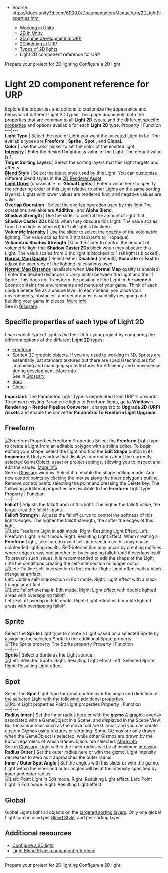 * Source: https://docs.unity3d.com/6000.0/Documentation/Manual/urp/2DLightProperties.html

  * [Working in Unity](https://docs.unity3d.com/6000.0/Documentation/Manual/working-in-unity.html)
  * [2D in Unity](https://docs.unity3d.com/6000.0/Documentation/Manual/Unity2D.html)
  * [2D game development in URP](https://docs.unity3d.com/6000.0/Documentation/Manual/2d-urp-landing.html)
  * [2D lighting in URP](https://docs.unity3d.com/6000.0/Documentation/Manual/urp/2d-index.html)
  * [Types of 2D lights](https://docs.unity3d.com/6000.0/Documentation/Manual/urp/LightTypes.html)
  * Light 2D component reference for URP


[](https://docs.unity3d.com/6000.0/Documentation/Manual/urp/create-light-2d.html)
Prepare your project for 2D lighting
[](https://docs.unity3d.com/6000.0/Documentation/Manual/urp/2d-light-properties-explained.html)
Configure a 2D light
# Light 2D component reference for URP
Explore the properties and options to customize the appearance and behavior of different Light 2D types. This page documents both the properties that are common to all **Light 2D** types, and the different [specific properties](https://docs.unity3d.com/6000.0/Documentation/Manual/urp/2DLightProperties.html#type-specific) and options available for each **Light 2D** type. 
Property | Function  
---|---  
**Light Type** | Select the type of Light you want the selected Light to be. The available types are **Freeform** , **Sprite** , **Spot** , and **Global**.  
**Color** | Use the color picker to set the color of the emitted light.  
**[Intensity](https://docs.unity3d.com/6000.0/Documentation/Manual/urp/2d-light-properties-explained.html#intensity)** | Enter the desired brightness value of the Light. The default value is 1.  
**Target Sorting Layers** | Select the sorting layers that this Light targets and affects.  
**[Blend Style](https://docs.unity3d.com/6000.0/Documentation/Manual/urp/LightBlendStyles.html)** | Select the blend style used by this Light. You can customize different blend styles in the [2D Renderer Asset](https://docs.unity3d.com/6000.0/Documentation/Manual/urp/2DRendererData-overview.html).  
**[Light Order](https://docs.unity3d.com/6000.0/Documentation/Manual/urp/2d-light-properties-explained.html#light-order)** (unavailable for **Global Lights**) | Enter a value here to specify the rendering order of this Light relative to other Lights on the same sorting layer(s). Lights with lower values are rendered first, and negative values are valid.  
**[Overlap Operation](https://docs.unity3d.com/6000.0/Documentation/Manual/urp/2d-light-properties-explained.html#overlap-operation)** | Select the overlap operation used by this light The operations available are **Additive** , and **Alpha Blend**.  
**Shadow Strength** | Use the slider to control the amount of light that **Shadow Caster 2Ds** block when they obscure this Light. The value scales from 0 (no light is blocked) to 1 (all light is blocked).  
**Volumtric Intensity** | Use the slider to select the opacity of the volumetric lighting. The value scales from 0 (transparent) to 1 (opaque).  
**Volumetric Shadow Strength** | Use the slider to control the amount of volumetric light that **Shadow Caster 2Ds** block when they obscure this Light. The value scales from 0 (no light is blocked) to 1 (all light is blocked).  
**[Normal Map Quality](https://docs.unity3d.com/6000.0/Documentation/Manual/urp/2d-light-properties-explained.html#quality)** | Select either **Disabled** (default), **Accurate** or **Fast** to adjust the accuracy of the lighting calculations used.  
**[Normal Map Distance](https://docs.unity3d.com/6000.0/Documentation/Manual/urp/2d-light-properties-explained.html#distance)** (available when **Use Normal Map** quality is enabled) | Enter the desired distance (in Unity units) between the Light and the lit Sprite. This does not Transform the position of the Light in the **scene** A Scene contains the environments and menus of your game. Think of each unique Scene file as a unique level. In each Scene, you place your environments, obstacles, and decorations, essentially designing and building your game in pieces. [More info](https://docs.unity3d.com/6000.0/Documentation/Manual/CreatingScenes.html)  
See in [Glossary](https://docs.unity3d.com/6000.0/Documentation/Manual/Glossary.html#Scene).  
## Specific properties of each type of Light 2D 
Learn which type of light is the best fit for your project by comparing the different options of the different **Light 2D** types:
  * [Freeform](https://docs.unity3d.com/6000.0/Documentation/Manual/urp/2DLightProperties.html#freeform)
  * [Sprite](https://docs.unity3d.com/6000.0/Documentation/Manual/urp/2DLightProperties.html#sprite)A 2D graphic objects. If you are used to working in 3D, Sprites are essentially just standard textures but there are special techniques for combining and managing sprite textures for efficiency and convenience during development. [More info](https://docs.unity3d.com/6000.0/Documentation/Manual/sprite/sprite-landing.html)  
See in [Glossary](https://docs.unity3d.com/6000.0/Documentation/Manual/Glossary.html#Sprite)
  * [Spot](https://docs.unity3d.com/6000.0/Documentation/Manual/urp/2DLightProperties.html#spot)
  * [Global](https://docs.unity3d.com/6000.0/Documentation/Manual/urp/2DLightProperties.html#global)


**Important:** The Parametric Light Type is deprecated from URP 11 onwards. To convert existing Parametric lights to Freeform lights, go to **Window** > **Rendering** > **Render Pipeline Converter** , change tab to **Upgrade 2D (URP) Assets** and enable the converter **Parametric To Freeform Light Upgrade**.
## Freeform 
![Freeform Properties](https://docs.unity3d.com/6000.0/Documentation/uploads/urp/2D/LightType_Freeform.png) Freeform Properties
Select the **Freeform** Light type to create a Light from an editable polygon with a spline editor. To begin editing your shape, select the Light and find the **Edit Shape** button in its **Inspector** A Unity window that displays information about the currently selected GameObject, asset or project settings, allowing you to inspect and edit the values. [More info](https://docs.unity3d.com/6000.0/Documentation/Manual/UsingTheInspector.html)  
See in [Glossary](https://docs.unity3d.com/6000.0/Documentation/Manual/Glossary.html#Inspector) window. Select it to enable the shape editing mode.
Add new control points by clicking the mouse along the inner polygon’s outline. Remove control points selecting the point and pressing the Delete key.
The following additional properties are available to the **Freeform** Light type.
Property | Function  
---|---  
**Falloff** | Adjusts the falloff area of this light. The higher the falloff value, the larger area the falloff spans.  
**Falloff Strength** | Adjusts the falloff curve to control the softness of this light’s edges. The higher the falloff strength, the softer the edges of this light.  
![Left: Freeform Light in edit mode. Right: Resulting Light Effect.](https://docs.unity3d.com/6000.0/Documentation/uploads/urp/2D/free-form-light-in-edit-and-resulting.png) Left: Freeform Light in edit mode. Right: Resulting Light Effect.
When creating a **Freeform** Light, take care to avoid self-intersection as this may cause unintended lighting results. Self-intersection may occur by creating outlines where edges cross one another, or by enlarging falloff until it overlaps itself. To prevent such issues, it is recommended to edit the shape of the Light until the conditions creating the self-intersection no longer occur.
![Left: Outline self-intersection in Edit mode. Right: Light effect with a black triangular artifact.](https://docs.unity3d.com/6000.0/Documentation/uploads/urp/2D/2D_FreeformOutlineIntersection-and-effect.png) Left: Outline self-intersection in Edit mode. Right: Light effect with a black triangular artifact. ![Left: Falloff overlap in Edit mode. Right: Light effect with double lighted areas with overlapping falloff.](https://docs.unity3d.com/6000.0/Documentation/uploads/urp/2D/2D_FreeformFalloffIntersection-and-effect.png) Left: Falloff overlap in Edit mode. Right: Light effect with double lighted areas with overlapping falloff.
## Sprite 
Select the **Sprite** Light type to create a Light based on a selected Sprite by assigning the selected Sprite to the additional Sprite property.
![The Sprite property](https://docs.unity3d.com/6000.0/Documentation/uploads/urp/2D/LightType_Sprite.png) The Sprite property Property | Function  
---|---  
**Sprite** | Select a Sprite as the Light source.  
![Left: Selected Sprite. Right: Resulting Light effect](https://docs.unity3d.com/6000.0/Documentation/uploads/urp/2D/selected-sprite-resulting-effect.png) Left: Selected Sprite. Right: Resulting Light effect
## Spot 
Select the **Spot** Light type for great control over the angle and direction of the selected Light with the following additional properties.
![Point Light properties](https://docs.unity3d.com/6000.0/Documentation/uploads/urp/2D/LightType_Point.png) Point Light properties Property | Function  
---|---  
**Radius Inner** | Set the inner radius here or with the **gizmo** A graphic overlay associated with a GameObject in a Scene, and displayed in the Scene View. Built-in scene tools such as the move tool are Gizmos, and you can create custom Gizmos using textures or scripting. Some Gizmos are only drawn when the GameObject is selected, while other Gizmos are drawn by the Editor regardless of which GameObjects are selected. [More info](https://docs.unity3d.com/6000.0/Documentation/Manual/GizmosMenu.html#GizmosIcons)  
See in [Glossary](https://docs.unity3d.com/6000.0/Documentation/Manual/Glossary.html#Gizmo). Light within the inner radius will be at maximum [intensity](https://docs.unity3d.com/6000.0/Documentation/Manual/urp/2d-light-properties-explained.html#intensity).  
**Radius Outer** | Set the outer radius here or with the gizmo. Light intensity decreases to zero as it approaches the outer radius.  
**Inner / Outer Spot Angle** | Set the angles with this slider or with the gizmo. Light within the inner and outer angles will be at the intensity specified by inner and outer radius.  
![Left: Point Light in Edit mode. Right: Resulting Light effect.](https://docs.unity3d.com/6000.0/Documentation/uploads/urp/2D/point-light-in-edit-mode-and-effect.png) Left: Point Light in Edit mode. Right: Resulting Light effect.
## Global 
Global Lights light all objects on the [targeted sorting layers](https://docs.unity3d.com/6000.0/Documentation/Manual/urp/2d-light-properties-explained.html#target-sorting-layers). Only one global Light can be used per [Blend Style](https://docs.unity3d.com/6000.0/Documentation/Manual/urp/LightBlendStyles.html), and per sorting layer.
## Additional resources
  * [Configure a 2D light](https://docs.unity3d.com/6000.0/Documentation/Manual/urp/2d-light-properties-explained.html)
  * [Light Blend Styles component reference](https://docs.unity3d.com/6000.0/Documentation/Manual/urp/LightBlendStyles.html)


* * *
[](https://docs.unity3d.com/6000.0/Documentation/Manual/urp/create-light-2d.html)
Prepare your project for 2D lighting
[](https://docs.unity3d.com/6000.0/Documentation/Manual/urp/2d-light-properties-explained.html)
Configure a 2D light
